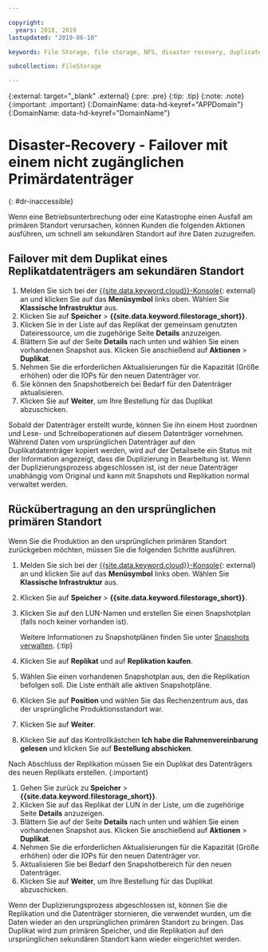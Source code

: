 ```yaml
---

copyright:
  years: 2018, 2019
lastupdated: "2019-06-10"

keywords: File Storage, file storage, NFS, disaster recovery, duplicate volume, replica volume, failover, failback,

subcollection: FileStorage

---
```

{:external: target="_blank" .external}
{:pre: .pre}
{:tip: .tip}
{:note: .note}
{:important: .important}
{:DomainName: data-hd-keyref="APPDomain"}
{:DomainName: data-hd-keyref="DomainName"}


# Disaster-Recovery - Failover mit einem nicht zugänglichen Primärdatenträger
{: #dr-inaccessible}

Wenn eine Betriebsunterbrechung oder eine Katastrophe einen Ausfall am primären Standort verursachen, können Kunden die folgenden Aktionen ausführen, um schnell am sekundären Standort auf ihre Daten zuzugreifen.

## Failover mit dem Duplikat eines Replikatdatenträgers am sekundären Standort

1. Melden Sie sich bei der [{{site.data.keyword.cloud}}-Konsole](https://{DomainName}/){: external} an und klicken Sie auf das **Menüsymbol** links oben. Wählen Sie **Klassische Infrastruktur** aus.
2. Klicken Sie auf **Speicher** > **{{site.data.keyword.filestorage_short}}**.
3. Klicken Sie in der Liste auf das Replikat der gemeinsam genutzten Dateiressource, um die zugehörige Seite **Details** anzuzeigen.
4. Blättern Sie auf der Seite **Details** nach unten und wählen Sie einen vorhandenen Snapshot aus. Klicken Sie anschießend auf **Aktionen** > **Duplikat**.
5. Nehmen Sie die erforderlichen Aktualisierungen für die Kapazität (Größe erhöhen) oder die IOPs für den neuen Datenträger vor.
6. Sie können den Snapshotbereich bei Bedarf für den Datenträger aktualisieren.
7. Klicken Sie auf **Weiter**, um Ihre Bestellung für das Duplikat abzuschicken.

Sobald der Datenträger erstellt wurde, können Sie ihn einem Host zuordnen und Lese- und Schreiboperationen auf diesem Datenträger vornehmen. Während Daten vom ursprünglichen Datenträger auf den Duplikatdatenträger kopiert werden, wird auf der Detailseite ein Status mit der Information angezeigt, dass die Duplizierung in Bearbeitung ist. Wenn der Duplizierungsprozess abgeschlossen ist, ist der neue Datenträger unabhängig vom Original und kann mit Snapshots und Replikation normal verwaltet werden.

## Rückübertragung an den ursprünglichen primären Standort

Wenn Sie die Produktion an den ursprünglichen primären Standort zurückgeben möchten, müssen Sie die folgenden Schritte ausführen.

1. Melden Sie sich bei der [{{site.data.keyword.cloud}}-Konsole](https://{DomainName}/){: external} an und klicken Sie auf das **Menüsymbol** links oben. Wählen Sie **Klassische Infrastruktur** aus.
2. Klicken Sie auf **Speicher** > **{{site.data.keyword.filestorage_short}}**.
3. Klicken Sie auf den LUN-Namen und erstellen Sie einen Snapshotplan (falls noch keiner vorhanden ist).

   Weitere Informationen zu Snapshotplänen finden Sie unter [Snapshots verwalten](/docs/infrastructure/FileStorage?topic=FileStorage-managingSnapshots#addschedule).
   {:tip}
4. Klicken Sie auf **Replikat** und auf **Replikation kaufen**.
5. Wählen Sie einen vorhandenen Snapshotplan aus, den die Replikation befolgen soll. Die Liste enthält alle aktiven Snapshotpläne.
6. Klicken Sie auf **Position** und wählen Sie das Rechenzentrum aus, das der ursprüngliche Produktionsstandort war.
7. Klicken Sie auf **Weiter**.
8. Klicken Sie auf das Kontrollkästchen **Ich habe die Rahmenvereinbarung gelesen** und klicken Sie auf **Bestellung abschicken**.

Nach Abschluss der Replikation müssen Sie ein Duplikat des Datenträgers des neuen Replikats erstellen.
{:important}

1. Gehen Sie zurück zu **Speicher** > **{{site.data.keyword.filestorage_short}}**.
2. Klicken Sie auf das Replikat der LUN in der Liste, um die zugehörige Seite **Details** anzuzeigen.
3. Blättern Sie auf der Seite **Details** nach unten und wählen Sie einen vorhandenen Snapshot aus. Klicken Sie anschießend auf **Aktionen** > **Duplikat**.
4. Nehmen Sie die erforderlichen Aktualisierungen für die Kapazität (Größe erhöhen) oder die IOPs für den neuen Datenträger vor.
5. Aktualisieren Sie bei Bedarf den Snapshotbereich für den neuen Datenträger.
6. Klicken Sie auf **Weiter**, um Ihre Bestellung für das Duplikat abzuschicken.

Wenn der Duplizierungsprozess abgeschlossen ist, können Sie die Replikation und die Datenträger stornieren, die verwendet wurden, um die Daten wieder an den ursprünglichen primären Standort zu bringen. Das Duplikat wird zum primären Speicher, und die Replikation auf den ursprünglichen sekundären Standort kann wieder eingerichtet werden.
